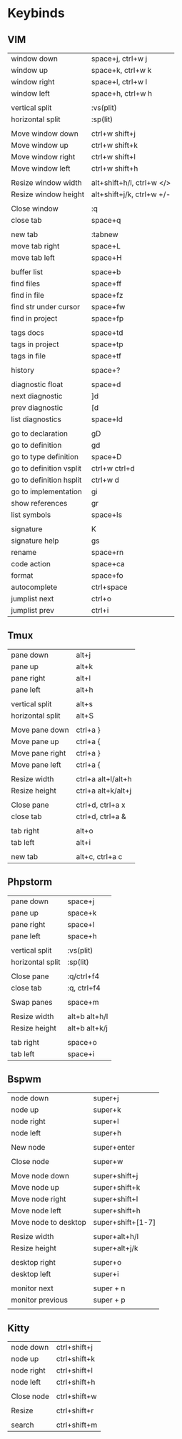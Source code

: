 # Keybinds

## VIM

|                       |                                       |
|-----------------------|---------------------------------------|
|window down            | space+j, ctrl+w j                     |
|window up              | space+k, ctrl+w k                     |
|window right           | space+l, ctrl+w l                     |
|window left            | space+h, ctrl+w h                     |
|                       |                                       |
|vertical split         | :vs(plit)                             |
|horizontal split       | :sp(lit)                              |
|                       |                                       |
|Move window down       | ctrl+w shift+j                        |
|Move window up         | ctrl+w shift+k                        |
|Move window right      | ctrl+w shift+l                        |
|Move window left       | ctrl+w shift+h                        |
|                       |                                       |
|Resize window width    | alt+shift+h/l, ctrl+w </>             |
|Resize window height   | alt+shift+j/k, ctrl+w +/-             |
|                       |                                       |
|Close window           | :q                                    |
|close tab              | space+q                               |
|                       |                                       |
|new tab                | :tabnew                               |
|move tab right         | space+L                               |
|move tab left          | space+H                               |
|                       |                                       |
|buffer list            | space+b                               |
|find files             | space+ff                              |
|find in file           | space+fz                              |
|find str under cursor  | space+fw                              |
|find in project        | space+fp                              |
|                       |                                       |
|tags docs              | space+td                              |
|tags in project        | space+tp                              |
|tags in file           | space+tf                              |
|                       |                                       |
|history                | space+?                               |
|                       |                                       |
|diagnostic float       | space+d                               |
|next diagnostic        | ]d                                    |
|prev diagnostic        | [d                                    |
|list diagnostics       | space+ld                              |
|                       |                                       |
|go to declaration      | gD                                    |
|go to definition       | gd                                    |
|go to type definition  | space+D                               |
|go to definition vsplit| ctrl+w ctrl+d                         |
|go to definition hsplit| ctrl+w d                              |
|go to implementation   | gi                                    |
|show references        | gr                                    |
|list symbols           | space+ls                              |
|                       |                                       |
|signature              | K                                     |
|signature help         | gs                                    |
|rename                 | space+rn                              |
|code action            | space+ca                              |
|format                 | space+fo                              |
|autocomplete           | ctrl+space                            |
|jumplist next          | ctrl+o                                |
|jumplist prev          | ctrl+i                                |

## Tmux

|                       |                                       |
|-----------------------|---------------------------------------|
|pane down              | alt+j                                 |
|pane up                | alt+k                                 |
|pane right             | alt+l                                 |
|pane left              | alt+h                                 |
|                       |                                       |
|vertical split         | alt+s                                 |
|horizontal split       | alt+S                                 |
|                       |                                       |
|Move pane down         | ctrl+a }                              |
|Move pane up           | ctrl+a {                              |
|Move pane right        | ctrl+a }                              |
|Move pane left         | ctrl+a {                              |
|                       |                                       |
|Resize width           | ctrl+a alt+l/alt+h                    |
|Resize height          | ctrl+a alt+k/alt+j                    |
|                       |                                       |
|Close pane             | ctrl+d, ctrl+a x                      |
|close tab              | ctrl+d, ctrl+a &                      |
|                       |                                       |
|tab right              | alt+o                                 |
|tab left               | alt+i                                 |
|                       |                                       |
|new tab                | alt+c, ctrl+a c                       |

## Phpstorm

|                       |                                       |
|-----------------------|---------------------------------------|
|pane down              | space+j                               |
|pane up                | space+k                               |
|pane right             | space+l                               |
|pane left              | space+h                               |
|                       |                                       |
|vertical split         | :vs(plit)                             |
|horizontal split       | :sp(lit)                              |
|                       |                                       |
|Close pane             | :q/ctrl+f4                            |
|close tab              | :q, ctrl+f4                           |
|                       |                                       |
|Swap panes             | space+m                               |
|                       |                                       |
|Resize width           | alt+b alt+h/l                         |
|Resize height          | alt+b alt+k/j                         |
|                       |                                       |
|tab right              | space+o                               |
|tab left               | space+i                               |

## Bspwm

|                       |                                       |
|-----------------------|---------------------------------------|
|node down              | super+j                               |
|node up                | super+k                               |
|node right             | super+l                               |
|node left              | super+h                               |
|                       |                                       |
|New node               | super+enter                           |
|                       |                                       |
|Close node             | super+w                               |
|                       |                                       |
|Move node down         | super+shift+j                         |
|Move node up           | super+shift+k                         |
|Move node right        | super+shift+l                         |
|Move node left         | super+shift+h                         |
|Move node to desktop   | super+shift+[1-7]                     |
|                       |                                       |
|Resize width           | super+alt+h/l | super+ctrl+h/l        |
|Resize height          | super+alt+j/k | super+ctrl+j/k        |
|                       |                                       |
|desktop right          | super+o                               |
|desktop left           | super+i                               |
|                       |                                       |
|monitor next           | super + n                             |
|monitor previous       | super + p                             |
|                       |                                       |

## Kitty
|                       |                                       |
|-----------------------|---------------------------------------|
|node down              | ctrl+shift+j                          |
|node up                | ctrl+shift+k                          |
|node right             | ctrl+shift+l                          |
|node left              | ctrl+shift+h                          |
|                       |                                       |
|Close node             | ctrl+shift+w                          |
|                       |                                       |
|Resize                 | ctrl+shift+r                          |
|                       |                                       |
|search                 | ctrl+shift+m                          |
